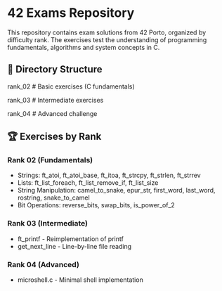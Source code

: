 # 42 Exams Repository

This repository contains exam solutions from 42 Porto, organized by difficulty rank. The exercises test the understanding of programming fundamentals, algorithms and system concepts in C.

## 📂 Directory Structure

rank_02 # Basic exercises (C fundamentals)

rank_03 # Intermediate exercises

rank_04 # Advanced challenge

## 🏆 Exercises by Rank

### Rank 02 (Fundamentals)
- Strings: ft_atoi, ft_atoi_base, ft_itoa, ft_strcpy, ft_strlen, ft_strrev
- Lists: ft_list_foreach, ft_list_remove_if, ft_list_size
- String Manipulation: camel_to_snake, epur_str, first_word, last_word, rostring, snake_to_camel
- Bit Operations: reverse_bits, swap_bits, is_power_of_2

### Rank 03 (Intermediate)
- ft_printf - Reimplementation of printf
- get_next_line - Line-by-line file reading

### Rank 04 (Advanced)
- microshell.c - Minimal shell implementation
